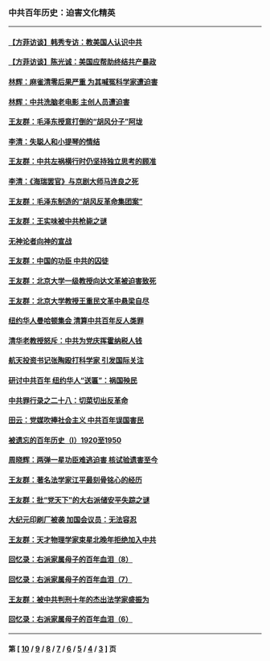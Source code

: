 ### 中共百年历史：迫害文化精英
---
#### [【方菲访谈】韩秀专访：教美国人认识中共](../../pages/nf1176111/n13821310.md?09190430) 
#### [【方菲访谈】陈光诚：美国应帮助终结共产暴政](../../pages/nf1176111/n13759521.md?09190430) 
#### [林辉：麻雀清零后果严重 为其喊冤科学家遭迫害](../../pages/nf1176111/n13746900.md?09190430) 
#### [林辉：中共洗脑老电影 主创人员遭迫害](../../pages/nf1176111/n13699437.md?09190430) 
#### [王友群：毛泽东授意打倒的“胡风分子”阿垅](../../pages/nf1176111/n13592541.md?09190430) 
#### [李清：失聪人和小提琴的情结](../../pages/nf1176111/n13459280.md?09190430) 
#### [王友群：中共左祸横行时仍坚持独立思考的顾准](../../pages/nf1176111/n13444722.md?09190430) 
#### [李清：《海瑞罢官》与京剧大师马连良之死](../../pages/nf1176111/n13412316.md?09190430) 
#### [王友群：毛泽东制造的“胡风反革命集团案”](../../pages/nf1176111/n13324909.md?09190430) 
#### [王友群：王实味被中共枪毙之谜](../../pages/nf1176111/n13307502.md?09190430) 
#### [无神论者向神的宣战](../../pages/nf1176111/n13281535.md?09190430) 
#### [王友群：中国的功臣 中共的囚徒](../../pages/nf1176111/n13291790.md?09190430) 
#### [王友群：北京大学一级教授向达文革被迫害致死](../../pages/nf1176111/n13150966.md?09190430) 
#### [王友群：北京大学教授王重民文革中悬梁自尽](../../pages/nf1176111/n13084645.md?09190430) 
#### [纽约华人曼哈顿集会 清算中共百年反人类罪](../../pages/nf1176111/n13084157.md?09190430) 
#### [清华老教授怒斥：中共为党庆挥霍纳税人钱](../../pages/nf1176111/n13071430.md?09190430) 
#### [航天投资书记张陶殴打科学家 引发国际关注](../../pages/nf1176111/n13069132.md?09190430) 
#### [研讨中共百年 纽约华人“送匾”：祸国殃民](../../pages/nf1176111/n13057367.md?09190430) 
#### [中共罪行录之二十八：切菜切出反革命](../../pages/nf1176111/n13030600.md?09190430) 
#### [田云：党媒吹捧社会主义 中共百年误国害民](../../pages/nf1176111/n13006682.md?09190430) 
#### [被遗忘的百年历史（I）1920至1950](../../pages/nf1176111/n12986411.md?09190430) 
#### [周晓辉：两弹一星功臣难逃迫害 核试验遗害至今](../../pages/nf1176111/n12974997.md?09190430) 
#### [王友群：著名法学家江平最刻骨铭心的经历](../../pages/nf1176111/n12970787.md?09190430) 
#### [王友群：批“党天下”的大右派储安平失踪之谜](../../pages/nf1176111/n12954229.md?09190430) 
#### [大纪元印刷厂被袭 加国会议员：无法容忍](../../pages/nf1176111/n12883028.md?09190430) 
#### [王友群：天才物理学家束星北晚年拒绝加入中共](../../pages/nf1176111/n12792913.md?09190430) 
#### [回忆录：右派家属母子的百年血泪（8）](../../pages/nf1176111/n12706196.md?09190430) 
#### [回忆录：右派家属母子的百年血泪（7）](../../pages/nf1176111/n12706191.md?09190430) 
#### [王友群：被中共判刑十年的杰出法学家盛振为](../../pages/nf1176111/n12706141.md?09190430) 
#### [回忆录：右派家属母子的百年血泪（6）](../../pages/nf1176111/n12698863.md?09190430) 

---
#### 第 [ [10](./10.md?09190430) / [9](./9.md?09190430) / [8](./8.md?09190430) / [7](./7.md?09190430) / [6](./6.md?09190430) / [5](./5.md?09190430) / [4](./4.md?09190430) / [3](./3.md?09190430) ] 页
